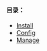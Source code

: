 #### 目录：

* [Install](/ci/mysql/install.md)
* [Config](/ci/mysql/config.md)
* [Manage](/ci/mysql/manage.md)



